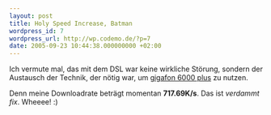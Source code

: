 ```yaml
---
layout: post
title: Holy Speed Increase, Batman
wordpress_id: 7
wordpress_url: http://wp.codemo.de/?p=7
date: 2005-09-23 10:44:38.000000000 +02:00
---
```

Ich vermute mal, das mit dem DSL war keine wirkliche Störung, sondern der Austausch der Technik, der nötig war, um [gigafon 6000 plus](http://www.telebel.de/privat.asp?iid=99) zu nutzen.

Denn meine Downloadrate beträgt momentan **717.69K/s**. Das ist *verdammt fix*. Wheeee! :)

